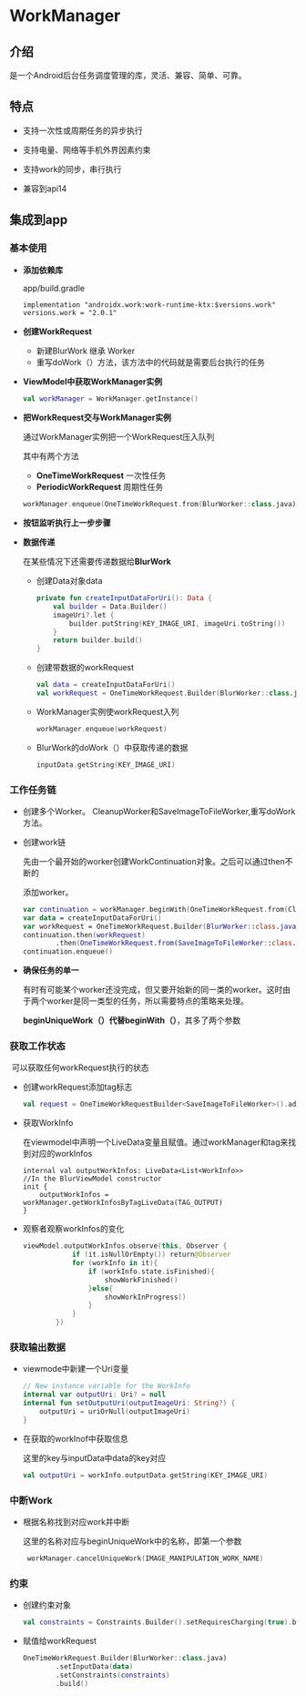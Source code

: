 # WorkManager

## 介绍

是一个Android后台任务调度管理的库，灵活、兼容、简单、可靠。



## 特点

- 支持一次性或周期任务的异步执行

- 支持电量、网络等手机外界因素约束

- 支持work的同步，串行执行

- 兼容到api14

  

## 集成到app

### 基本使用

- **添加依赖库**

  app/build.gradle

  ```xml
  implementation "androidx.work:work-runtime-ktx:$versions.work"
  versions.work = "2.0.1"
  ```

- **创建WorkRequest**

  - 新建BlurWork 继承 Worker
  - 重写doWork（）方法，该方法中的代码就是需要后台执行的任务

- **ViewModel中获取WorkManager实例**

  ```kotlin
  val workManager = WorkManager.getInstance()
  ```

- **把WorkRequest交与WorkManager实例**

    通过WorkManager实例把一个WorkRequest压入队列

  其中有两个方法

  - **OneTimeWorkRequest** 一次性任务
  - **PeriodicWorkRequest**  周期性任务

  ```kotlin
  workManager.enqueue(OneTimeWorkRequest.from(BlurWorker::class.java))
  ```

- **按钮监听执行上一步步骤**

- **数据传递**

  在某些情况下还需要传递数据给**BlurWork**

  - 创建Data对象data

    ```kotlin
    private fun createInputDataForUri(): Data {
        val builder = Data.Builder()
        imageUri?.let {
            builder.putString(KEY_IMAGE_URI, imageUri.toString())
        }
        return builder.build()
    }
    ```

  - 创建带数据的workRequest

    ```kotlin
    val data = createInputDataForUri()
    val workRequest = OneTimeWorkRequest.Builder(BlurWorker::class.java).setInputData(data).build()
    ```

  - WorkManager实例使workRequest入列

    ```kotlin
    workManager.enqueue(workRequest)
    ```

  - BlurWork的doWork（）中获取传递的数据

    ```kotlin
    inputData.getString(KEY_IMAGE_URI)
    ```

### **工作任务链**

- 创建多个Worker。 CleanupWorker和SaveImageToFileWorker,重写doWork方法。

- 创建work链

  先由一个最开始的worker创建WorkContinuation对象。之后可以通过then不断的

  添加worker。

  ```kotlin
  var continuation = workManager.beginWith(OneTimeWorkRequest.from(CleanupWorker::class.java))
  var data = createInputDataForUri()
  var workRequest = OneTimeWorkRequest.Builder(BlurWorker::class.java).setInputData(data).build()
  continuation.then(workRequest)
          .then(OneTimeWorkRequest.from(SaveImageToFileWorker::class.java))
  continuation.enqueue()
  ```

- **确保任务的单一**

  有时有可能某个worker还没完成，但又要开始新的同一类的worker。这时由于两个worker是同一类型的任务，所以需要特点的策略来处理。

  **beginUniqueWork（）**代替**beginWith（）**，其多了两个参数



### 获取工作状态

​	可以获取任何workRequest执行的状态

- 创建workRequest添加tag标志

  ```kotlin
  val request = OneTimeWorkRequestBuilder<SaveImageToFileWorker>().addTag(TAG_OUTPUT).build()
  ```

- 获取WorkInfo

   在viewmodel中声明一个LiveData<WorkInfo>变量且赋值。通过workManager和tag来找到对应的workInfos

  ```
  internal val outputWorkInfos: LiveData<List<WorkInfo>>
  //In the BlurViewModel constructor
  init {
      outputWorkInfos = workManager.getWorkInfosByTagLiveData(TAG_OUTPUT)
  }
  ```

- 观察者观察workInfos的变化

  ```kotlin
  viewModel.outputWorkInfos.observe(this, Observer {
              if (it.isNullOrEmpty()) return@Observer
              for (workInfo in it){
                  if (workInfo.state.isFinished){
                      showWorkFinished()
                  }else{
                      showWorkInProgress()
                  }
              }
          })
  ```

  

### 获取输出数据

- viewmode中新建一个Uri变量

  ```kotlin
  // New instance variable for the WorkInfo
  internal var outputUri: Uri? = null
  internal fun setOutputUri(outputImageUri: String?) {
      outputUri = uriOrNull(outputImageUri)
  }
  ```

- 在获取的workInof中获取信息

  这里的key与inputData中data的key对应

  ```kotlin
  val outputUri = workInfo.outputData.getString(KEY_IMAGE_URI)
  ```



### 中断Work

- 根据名称找到对应work并中断

  这里的名称对应与beginUniqueWork中的名称，即第一个参数

  ```kotlin
   workManager.cancelUniqueWork(IMAGE_MANIPULATION_WORK_NAME)
  ```



### 约束

- 创建约束对象

  ```kotlin
  val constraints = Constraints.Builder().setRequiresCharging(true).build()  //充电约束
  ```

- 赋值给workRequest

  ```kotlin
  OneTimeWorkRequest.Builder(BlurWorker::class.java)
          .setInputData(data)
          .setConstraints(constraints)
          .build()
  ```